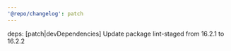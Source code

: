 ```yaml
---
'@repo/changelog': patch
---
```


deps: [patch|devDependencies] Update package lint-staged from 16.2.1 to 16.2.2
